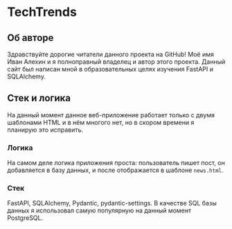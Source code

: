 # TechTrends
## Об авторе
Здравствуйте дорогие читатели данного проекта на GitHub! Моё имя Иван Алехин и я полноправный владелец и автор этого проекта.
Данный сайт был написан мной в образовательных целях изучения FastAPI и SQLAlchemy.

## Cтек и логика
На данный момент данное веб-приложение работает только с двумя шаблонами HTML и в нём многого нет, но в скором времени я планирую это исправить.

### Логика
На самом деле логика приложения проста: пользователь пишет пост, он добавляется в базу данных, и после отображается в шаблоне `news.html`.

### Стек
FastAPI, SQLAlchemy, Pydantic, pydantic-settings.
В качестве SQL базы данных я использовал самую популярную на данный момент PostgreSQL.
